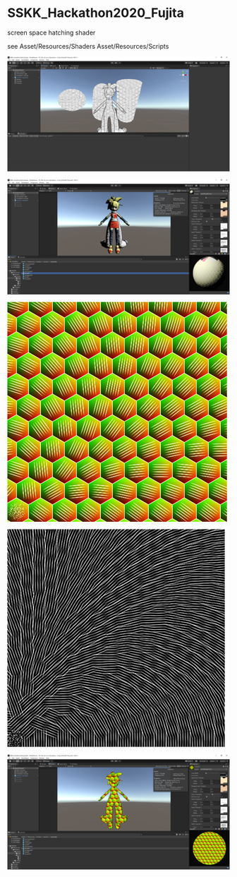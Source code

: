 # SSKK_Hackathon2020_Fujita
 
screen space hatching shader 

see 
Asset/Resources/Shaders 
Asset/Resources/Scripts

![img](https://github.com/nohshi/SSKK_Hackathon2020_Fujita/blob/main/SSKK_Hackathon2020_Sample%20-%20ModelViewer%20-%20PC%2C%20Mac%20%26%20Linux%20Standalone%20-%20Unity%202019.4.8f1%20Personal%20_DX11_%202020_08_31%2010_27_11.png)


![img](https://github.com/nohshi/SSKK_Hackathon2020_Fujita/blob/main/SSKK_Hackathon2020_Sample%20-%20ModelViewer%20-%20PC%2C%20Mac%20%26%20Linux%20Standalone%20-%20Unity%202019.4.8f1%20Personal_%20_DX11_%202020_08_31%2015_59_23.png)

![img](https://github.com/nohshi/SSKK_Hackathon2020_Fujita/blob/main/%E3%83%8F%E3%83%83%E3%82%AB%E3%82%BD%E3%83%B3%20-%20Google%20%E3%82%B9%E3%83%A9%E3%82%A4%E3%83%89%20-%20Google%20Chrome%202020_08_31%2015_52_43.png)

![img](https://github.com/nohshi/SSKK_Hackathon2020_Fujita/blob/main/%E3%83%8F%E3%83%83%E3%82%AB%E3%82%BD%E3%83%B3%20-%20Google%20%E3%82%B9%E3%83%A9%E3%82%A4%E3%83%89%20-%20Google%20Chrome%202020_08_31%2015_55_00.png)

![img](https://github.com/nohshi/SSKK_Hackathon2020_Fujita/blob/main/SSKK_Hackathon2020_Sample%20-%20ModelViewer%20-%20PC%2C%20Mac%20%26%20Linux%20Standalone%20-%20Unity%202019.4.8f1%20Personal_%20_DX11_%202020_08_31%2016_06_58.png)


